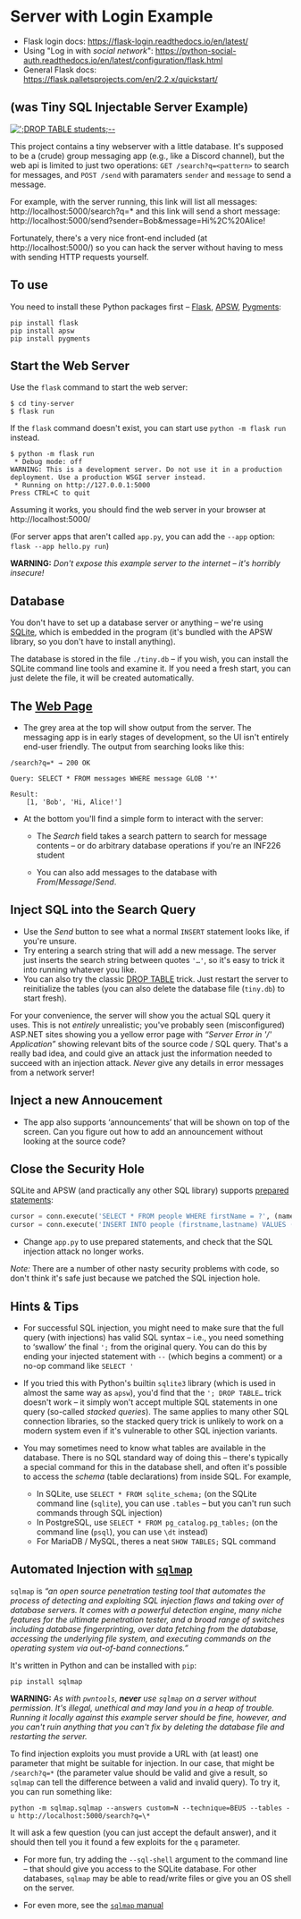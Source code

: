 # Server with Login Example

* Flask login docs: https://flask-login.readthedocs.io/en/latest/
* Using "Log in with *social network*": https://python-social-auth.readthedocs.io/en/latest/configuration/flask.html
* General Flask docs: https://flask.palletsprojects.com/en/2.2.x/quickstart/

## (was Tiny SQL Injectable Server Example)

[![';DROP TABLE students;--](https://imgs.xkcd.com/comics/exploits_of_a_mom.png)](https://xkcd.com/327/)

This project contains a tiny webserver with a little database. It's supposed to be a (crude) group messaging app (e.g., like a Discord channel), but the web api is limited to just two operations: `GET /search?q=<pattern>` to search for messages, and `POST /send` with paramaters `sender` and `message` to send a message.

For example, with the server running, this link will list all messages: http://localhost:5000/search?q=* 
and this link will send a short message: http://localhost:5000/send?sender=Bob&message=Hi%2C%20Alice!

Fortunately, there's a very nice front-end included (at http://localhost:5000/) so you can hack the server without having to mess with sending HTTP requests yourself.

## To use
You need to install these Python packages first – [Flask](https://flask.palletsprojects.com/en/2.2.x/), [APSW](https://rogerbinns.github.io/apsw/), [Pygments](https://pygments.org/):

```shell
pip install flask
pip install apsw
pip install pygments
```

## Start the Web Server
Use the `flask` command to start the web server:

```shell
$ cd tiny-server
$ flask run
```

If the `flask` command doesn't exist, you can start use `python -m flask run` instead.

```shell
$ python -m flask run
 * Debug mode: off
WARNING: This is a development server. Do not use it in a production deployment. Use a production WSGI server instead.
 * Running on http://127.0.0.1:5000
Press CTRL+C to quit
```

Assuming it works, you should find the web server in your browser at http://localhost:5000/ 

(For server apps that aren't called `app.py`, you can add the `--app` option: `flask --app hello.py run`)

**WARNING:** *Don't expose this example server to the internet – it's horribly insecure!*

## Database

You don't have to set up a database server or anything – we're using [SQLite](https://sqlite.org/index.html), which is embedded in the program (it's bundled with the APSW library, so you don't have to install anything).

The database is stored in the file `./tiny.db` – if you wish, you can install the SQLite command line tools and examine it. If you need a fresh start, you can just delete the file, it will be created automatically.

## The [Web Page](http://localhost:5000/)

* The grey area at the top will show output from the server. The messaging app is in early stages of development, so the UI isn't entirely end-user friendly. The output from searching looks like this:

```
/search?q=* → 200 OK

Query: SELECT * FROM messages WHERE message GLOB '*'

Result:
    [1, 'Bob', 'Hi, Alice!']
```

* At the bottom you'll find a simple form to interact with the server:

   * The *Search* field takes a search pattern to search for message contents – or do arbitrary database operations if you're an INF226 student

   * You can also add messages to the database with *From*/*Message*/*Send*.

## Inject SQL into the Search Query

* Use the *Send* button to see what a normal `INSERT` statement looks like, if you're unsure.
* Try entering a search string that will add a new message. The server just inserts the search string between quotes `'…'`, so it's easy to trick it into running whatever you like.
* You can also try the classic [DROP TABLE](https://xkcd.com/327/) trick. Just restart the server to reinitialize the tables (you can also delete the database file (`tiny.db`) to start fresh).
  
  
For your convenience, the server will show you the actual SQL query it uses. This is not *entirely* unrealistic; you've probably seen (misconfigured) ASP.NET sites showing you a yellow error page with *“Server Error in '/' Application”* showing relevant bits of the source code / SQL query. That's a really bad idea, and could give an attack just the information needed to succeed with an injection attack. *Never* give any details in error messages from a network server!

## Inject a new Annoucement

* The app also supports ‘announcements’ that will be shown on top of the screen. Can you figure out how to add an announcement without looking at the source code?

## Close the Security Hole

SQLite and APSW (and practically any other SQL library) supports [prepared statements](https://en.wikipedia.org/wiki/Prepared_statement):

```python
cursor = conn.execute('SELECT * FROM people WHERE firstName = ?', (name,))
cursor = conn.execute('INSERT INTO people (firstname,lastname) VALUES (?,?)', (fname,lname))
```

* Change `app.py` to use prepared statements, and check that the SQL injection attack no longer works.

*Note:* There are a number of other nasty security problems with code, so don't think it's safe just because we patched the SQL injection hole.

## Hints & Tips

* For successful SQL injection, you might need to make sure that the full query (with injections) has valid SQL syntax – i.e., you need something to ‘swallow’ the final `';` from the original query. You can do this by ending your injected statement with `--` (which begins a comment) or a no-op command like `SELECT '`

* If you tried this with Python's builtin `sqlite3` library (which is used in almost the same way as `apsw`), you'd find that the `'; DROP TABLE…` trick doesn't work – it simply won't accept multiple SQL statements in one query (so-called *stacked queries*). The same applies to many other SQL connection libraries, so the stacked query trick is unlikely to work on a modern system even if it's vulnerable to other SQL injection variants.

* You may sometimes need to know what tables are available in the database. There is no SQL standard way of doing this – there's typically a special command for this in the database shell, and often it's possible to access the *schema* (table declarations) from inside SQL. For example,

   * In SQLite, use `SELECT * FROM sqlite_schema;` (on the SQLite command line (`sqlite`), you can use `.tables` – but you can't run such commands through SQL injection)
   * In PostgreSQL, use `SELECT * FROM pg_catalog.pg_tables;` (on the command line (`psql`), you can use `\dt` instead)
   * For MariaDB / MySQL, theres a neat `SHOW TABLES;` SQL command

## Automated Injection with [`sqlmap`](https://github.com/sqlmapproject/sqlmap)

`sqlmap` is *“an open source penetration testing tool that automates the process of detecting and exploiting SQL injection flaws and taking over of database servers. It comes with a powerful detection engine, many niche features for the ultimate penetration tester, and a broad range of switches including database fingerprinting, over data fetching from the database, accessing the underlying file system, and executing commands on the operating system via out-of-band connections.”*

It's written in Python and can be installed with `pip`:

```shell
pip install sqlmap
```

**WARNING:** *As with `pwntools`, **never** use `sqlmap` on a server without permission. It's illegal, unethical and may land you in a heap of trouble. Running it locally against this example server should be fine, however, and you can't ruin anything that you can't fix by deleting the database file and restarting the server.*

To find injection exploits you must provide a URL with (at least) one parameter that might be suitable for injection. In our case, that might be `/search?q=*` (the parameter value should be valid and give a result, so `sqlmap` can tell the difference between a valid and invalid query). To try it, you can run something like:

```shell
python -m sqlmap.sqlmap --answers custom=N --technique=BEUS --tables -u http://localhost:5000/search?q=\* 
```

It will ask a few question (you can just accept the default answer), and it should then tell you it found a few exploits for the `q` parameter.

* For more fun, try adding the `--sql-shell` argument to the command line – that should give you access to the SQLite database. For other databases, `sqlmap` may be able to read/write files or give you an OS shell on the server.

* For even more, see the [`sqlmap` manual](https://github.com/sqlmapproject/sqlmap/wiki/Usage)

